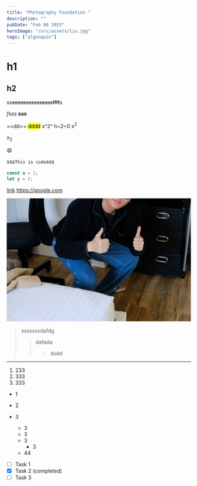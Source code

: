 ```yaml
---
title: "Photography Foundation "
description: ""
pubDate: "Feb 08 2025"
heroImage: "/src/assets/liu.jpg"
tags: ["algonquin"]
---
```


# h1

## h2

ss~~sssssssssssssssffff~~s

*f*sss
**sss**

==dd==
<mark>dddd</mark>
x^2^
h~2~0
x<sup>2</sup>

x<sub>2</sub>

:smile:

sss`This is code`sss

```js
const a = 1;
let y = 2;
```

[link](https://google.com)
<https://google.com>

![google logo](/src/assets/liu.jpg)

> sssssssdafdg
>
> > dafada
> >
> > > dsdd

---

1. 233
2. 333
3. 333

- 1
- 2
- 3

  - 3
  - 3
  - 3
    - 3
  - 44

- [ ] Task 1
- [x] Task 2 (completed)
- [ ] Task 3
